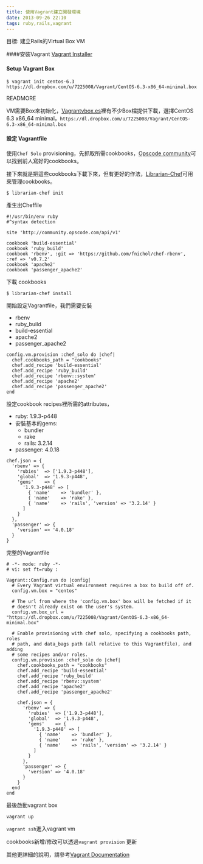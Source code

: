 ```yaml
---
title: 使用Vagrant建立開發環境
date: 2013-09-26 22:10
tags: ruby,rails,vagrant
---
```


目標: 建立Rails的Virtual Box VM

####安裝Vagrant
[Vagrant Installer](http://downloads.vagrantup.com/)

#### Setup Vagrant Box

~~~
$ vagrant init centos-6.3 https://dl.dropbox.com/u/7225008/Vagrant/CentOS-6.3-x86_64-minimal.box
~~~

READMORE

VM需要Box來初始化，[Vagrantvbox.es](http://www.vagrantbox.es/)裡有不少Box檔提供下載，選擇CentOS 6.3 x86_64 minimal，`https://dl.dropbox.com/u/7225008/Vagrant/CentOS-6.3-x86_64-minimal.box`

#### 設定 Vagrantfile
使用`Chef Solo` provisioning，先抓取所需cookbooks，[Opscode community](http://community.opscode.com/)可以找到前人寫好的cookbooks。

接下來就是把這些cookbooks下載下來，但有更好的作法，[Librarian-Chef](https://github.com/applicationsonline/librarian-chef)可用來管理cookbooks。

~~~
$ librarian-chef init
~~~

產生出Cheffile

~~~
#!/usr/bin/env ruby
#^syntax detection

site 'http://community.opscode.com/api/v1'

cookbook 'build-essential'
cookbook 'ruby_build'
cookbook 'rbenv', :git => 'https://github.com/fnichol/chef-rbenv', :ref => 'v0.7.2'
cookbook 'apache2'
cookbook 'passenger_apache2'
~~~

下載 cookbooks

~~~
$ librarian-chef install
~~~


開始設定Vagrantfile，我們需要安裝

* rbenv 
* ruby_build
* build-essential
* apache2
* passenger_apache2

~~~
config.vm.provision :chef_solo do |chef|
  chef.cookbooks_path = "cookbooks"
  chef.add_recipe 'build-essential'
  chef.add_recipe 'ruby_build'
  chef.add_recipe 'rbenv::system'
  chef.add_recipe 'apache2'
  chef.add_recipe 'passenger_apache2'
end  
~~~

設定cookbook recipes裡所需的attributes，

* ruby: 1.9.3-p448
* 安裝基本的gems:
    * bundler
    * rake
    * rails: 3.2.14
* passenger: 4.0.18

~~~
chef.json = {
  'rbenv' => {
    'rubies'  => ['1.9.3-p448'],
    'global'  => '1.9.3-p448',
    'gems'    => {
      '1.9.3-p448' => [
        { 'name'    => 'bundler' },
        { 'name'    => 'rake' },
        { 'name'    => 'rails', 'version' => '3.2.14' }
      ]
    }
  },
  'passenger' => {
    'version' => '4.0.18'
  }
}
~~~

完整的Vagrantfile

~~~
# -*- mode: ruby -*-
# vi: set ft=ruby :

Vagrant::Config.run do |config|
  # Every Vagrant virtual environment requires a box to build off of.
  config.vm.box = "centos"

  # The url from where the 'config.vm.box' box will be fetched if it
  # doesn't already exist on the user's system.
  config.vm.box_url = "https://dl.dropbox.com/u/7225008/Vagrant/CentOS-6.3-x86_64-minimal.box"

  # Enable provisioning with chef solo, specifying a cookbooks path, roles
  # path, and data_bags path (all relative to this Vagrantfile), and adding 
  # some recipes and/or roles.
  config.vm.provision :chef_solo do |chef|
    chef.cookbooks_path = "cookbooks"
    chef.add_recipe 'build-essential'
    chef.add_recipe 'ruby_build'
    chef.add_recipe 'rbenv::system'
    chef.add_recipe 'apache2'
    chef.add_recipe 'passenger_apache2'

    chef.json = {
      'rbenv' => {
        'rubies'  => ['1.9.3-p448'],
        'global'  => '1.9.3-p448',
        'gems'    => {
          '1.9.3-p448' => [
            { 'name'    => 'bundler' },
            { 'name'    => 'rake' },
            { 'name'    => 'rails', 'version' => '3.2.14' }
          ]
        }
      },
      'passenger' => {
        'version' => '4.0.18'
      }
    }
  end
end
~~~

最後啟動vagrant box

~~~
vagrant up
~~~

`vagrant ssh`進入vagrant vm

cookbooks新增/修改可以透過`vagrant provision` 更新

其他更詳細的說明，請參考[Vagrant Documentation](http://docs.vagrantup.com/v2/)
